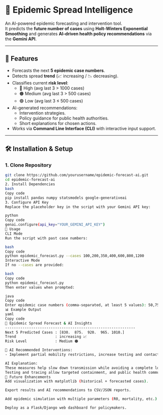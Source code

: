 # 🦠 Epidemic Spread Intelligence

An AI-powered epidemic forecasting and intervention tool.  
It predicts the **future number of cases** using **Holt-Winters Exponential Smoothing** and generates **AI-driven health policy recommendations** via the **Gemini API**.

---

## 📌 Features
- Forecasts the next **5 epidemic case numbers**.
- Detects spread **trend** (📈 increasing / 📉 decreasing).
- Classifies current **risk level**:
  - 🔴 High (avg last 3 > 1000 cases)
  - 🟠 Medium (avg last 3 > 500 cases)
  - 🟢 Low (avg last 3 ≤ 500 cases)
- AI-generated recommendations:
  - Intervention strategies.
  - Policy guidance for public health authorities.
  - Short explanations for chosen actions.
- Works via **Command Line Interface (CLI)** with interactive input support.

---

## 🛠 Installation & Setup

### 1. Clone Repository
```bash
git clone https://github.com/yourusername/epidemic-forecast-ai.git
cd epidemic-forecast-ai
2. Install Dependencies
bash
Copy code
pip install pandas numpy statsmodels google-generativeai
3. Configure API Key
Replace the placeholder key in the script with your Gemini API key:

python
Copy code
genai.configure(api_key="YOUR_GEMINI_API_KEY")
🚀 Usage
CLI Mode
Run the script with past case numbers:

bash
Copy code
python epidemic_forecast.py --cases 100,200,350,400,600,800,1200
Interactive Mode
If no --cases are provided:

bash
Copy code
python epidemic_forecast.py
Then enter values when prompted:

java
Copy code
Enter epidemic case numbers (comma-separated, at least 5 values): 50,75,120,200,400,700
📊 Example Output
yaml
Copy code
🦠 Epidemic Spread Forecast & AI Insights
------------------------------------------------------------
Next 5 Predicted Cases : [830.  875.  920.  965. 1010.]
Trend                  : increasing 📈
Risk Level             : Medium 🟠

🤖 AI Recommended Interventions:
- Implement partial mobility restrictions, increase testing and contact tracing.

AI Explanation:
These measures help slow down transmission while avoiding a complete lockdown. 
Testing and tracing allow targeted containment, and public health communication ensures awareness.
🔮 Future Enhancements
Add visualization with matplotlib (historical + forecasted cases).

Export results and AI recommendations to CSV/JSON reports.

Add epidemic simulation with multiple parameters (R0, mortality, etc.).

Deploy as a Flask/Django web dashboard for policymakers.